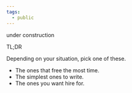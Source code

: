 ```yaml
---
tags:
  - public
---
```

under construction

TL;DR

Depending on your situation, pick one of these.
- The ones that free the most time.
- The simplest ones to write.
- The ones you want hire for.